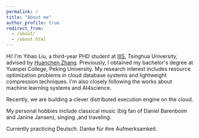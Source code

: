 ```yaml
---
permalink: /
title: "About me"
author_profile: true
redirect_from: 
  - /about/
  - /about.html
---
```


Hi! I'm Yihao Liu, a third-year PHD student at [IIIS](https://iiis.tsinghua.edu.cn/en/), Tsinghua University, advised by [Huanchen Zhang](https://people.iiis.tsinghua.edu.cn/~huanchen/). Previously, I obtained my bachelor's degree at Yuanpei College, Peking University.
My research interest includes resource optimization problems in cloud database systems and lightweight compression techniques. I'm also closely following the works about machine learning systems and AI4science.

Recently, we are building a clever distributed execution engine on the cloud. 

My personal hobbies include classical music (big fan of Daniel Barenboim and Janine Jansen), singing ,and traveling. 

Currently practicing Deutsch. Danke für ihre Aufmerksamkeit.

